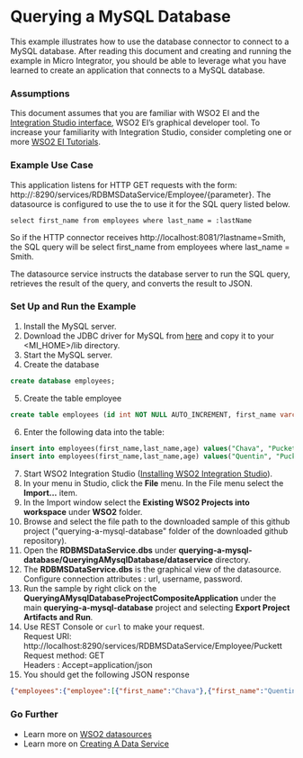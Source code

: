 # Querying a MySQL Database

This example illustrates how to use the database connector to connect to a MySQL database. After reading this document 
and creating and running the example in Micro Integrator, you should be able to leverage what you have learned to create 
an application that connects to a MySQL database.


### Assumptions

This document assumes that you are familiar with WSO2 EI and the 
[Integration Studio interface](https://ei.docs.wso2.com/en/latest/micro-integrator/develop/WSO2-Integration-Studio/), 
WSO2 EI’s graphical developer tool. To increase your familiarity with Integration Studio, consider completing one or more 
[WSO2 EI Tutorials](https://ei.docs.wso2.com/en/latest/micro-integrator/use-cases/integration-use-cases/).

### Example Use Case

This application listens for HTTP GET requests with the form: http://<host>:8290/services/RDBMSDataService/Employee/{parameter}. 
The datasource is configured to use the <parameter> to use it for the SQL query listed below.

	select first_name from employees where last_name = :lastName 

So if the HTTP connector receives http://localhost:8081/?lastname=Smith, the SQL query will be select first_name from 
employees where last_name = Smith.

The datasource service instructs the database server to run the SQL query, retrieves the result of the query, and 
converts the result to JSON. 

### Set Up and Run the Example
1. Install the MySQL server.
2. Download the JDBC driver for MySQL from [here](https://dev.mysql.com/downloads/connector/j/) and copy it to your 
<MI_HOME>/lib directory.
3. Start the MySQL server.
4. Create the database
```sql
create database employees;
```
5. Create the table employee
```sql
create table employees (id int NOT NULL AUTO_INCREMENT, first_name varchar(100), last_name varchar(100), age int, PRIMARY KEY (id));
```
6. Enter the following data into the table:
```sql
insert into employees(first_name,last_name,age) values("Chava", "Puckett", 28);
insert into employees(first_name,last_name,age) values("Quentin", "Puckett", 28);
```
7. Start WSO2 Integration Studio ([Installing WSO2 Integration Studio](https://ei.docs.wso2.com/en/latest/micro-integrator/develop/installing-WSO2-Integration-Studio/)).
8. In your menu in Studio, click the **File** menu. In the File menu select the **Import...** item.
9. In the Import window select the **Existing WSO2 Projects into workspace** under **WSO2** folder.
10. Browse and select the file path to the downloaded sample of this github project ("querying-a-mysql-database" folder 
of the downloaded github repository).
11. Open the **RDBMSDataService.dbs** under **querying-a-mysql-database/QueryingAMysqlDatabase/dataservice** directory. 
12. The **RDBMSDataService.dbs** is the graphical view of the datasource. Configure connection attributes : url, username,
password.
13. Run the sample by right click on the **QueryingAMysqlDatabaseProjectCompositeApplication** under the main 
**querying-a-mysql-database** project and selecting **Export Project Artifacts and Run**.
14. Use REST Console or `curl` to make your request.<br/>
        Request URI: http://localhost:8290/services/RDBMSDataService/Employee/Puckett<br/>
        Request method: GET<br/>
        Headers : Accept=application/json<br/>
15. You should get the following JSON response
```json
{"employees":{"employee":[{"first_name":"Chava"},{"first_name":"Quentin"}]}}
```

### Go Further

* Learn more on [WSO2 datasources](https://ei.docs.wso2.com/en/latest/micro-integrator/develop/creating-artifacts/data-services/creating-datasources/)
* Learn more on [Creating A Data Service](https://ei.docs.wso2.com/en/latest/micro-integrator/develop/creating-artifacts/data-services/creating-data-services/)